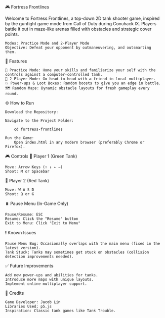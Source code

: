 🎮 Fortress Frontlines

Welcome to Fortress Frontlines, a top-down 2D tank shooter game, inspired by the gunfight game mode from Call of Duty during Conuhack IX. Players battle it out in maze-like arenas filled with obstacles and strategic cover points.

    Modes: Practice Mode and 2-Player Mode
    Objective: Defeat your opponent by outmaneuvering, and outsmarting them.

🚀 Features

    🎯 Practice Mode: Hone your skills and familiarize your self with the controls against a computer-controlled tank.
    👫 2 Player Mode: Go head-to-head with a friend in local multiplayer.
    💥 Power-ups & Loot Boxes: Random boosts to give you an edge in battle.
    🗺️ Random Maps: Dynamic obstacle layouts for fresh gameplay every round.

⚙️ How to Run

    Download the Repository:

    Navigate to the Project Folder:

        cd fortress-frontlines

    Run the Game:
        Open index.html in any modern browser (preferably Chrome or Firefox).

🎮 Controls
🚗 Player 1 (Green Tank)

    Move: Arrow Keys (↑ ↓ ← →)
    Shoot: M or Spacebar

🔴 Player 2 (Red Tank)

    Move: W A S D
    Shoot: Q or G

⏸️ Pause Menu (In-Game Only)

    Pause/Resume: ESC
    Resume: Click the "Resume" button
    Exit to Menu: Click "Exit to Menu"

❗ Known Issues

    Pause Menu Bug: Occasionally overlaps with the main menu (fixed in the latest version).
    Tank Stuck: Tanks may sometimes get stuck on obstacles (collision detection improvements needed).

✅ Future Improvements

    Add new power-ups and abilities for tanks.
    Introduce more maps with unique layouts.
    Implement online multiplayer support.

👤 Credits

    Game Developer: Jacob Lin
    Libraries Used: p5.js
    Inspiration: Classic tank games like Tank Trouble.
